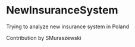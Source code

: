 # NewInsuranceSystem
Trying to analyze new insurance system in Poland

Contribution by SMuraszewski
